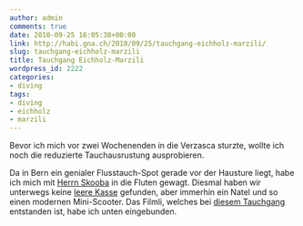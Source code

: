 ```yaml
---
author: admin
comments: true
date: 2010-09-25 16:05:38+00:00
link: http://habi.gna.ch/2010/09/25/tauchgang-eichholz-marzili/
slug: tauchgang-eichholz-marzili
title: Tauchgang Eichholz-Marzili
wordpress_id: 2222
categories:
- diving
tags:
- diving
- eichholz
- marzili
---
```


Bevor ich mich vor zwei Wochenenden in die Verzasca sturzte, wollte ich noch die reduzierte Tauchausrustung ausprobieren.




Da in Bern ein genialer Flusstauch-Spot gerade vor der Hausture liegt, habe ich mich mit [Herrn Skooba](http://www.skooba.com/) in die Fluten gewagt. Diesmal haben wir unterwegs keine [leere Kasse](http://habi.gna.ch/2009/09/29/eichholz-marzili/) gefunden, aber immerhin ein Natel und so einen modernen Mini-Scooter. Das Filmli, welches bei [diesem Tauchgang](http://habi.gna.ch/divelog/2010.09.10.eichholz-marzili.pdf) entstanden ist, habe ich unten eingebunden.



